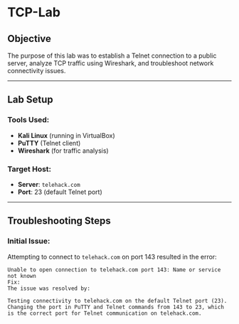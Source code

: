 # TCP-Lab

## Objective
The purpose of this lab was to establish a Telnet connection to a public server, analyze TCP traffic using Wireshark, and troubleshoot network connectivity issues.

---

## Lab Setup
### Tools Used:
- **Kali Linux** (running in VirtualBox)
- **PuTTY** (Telnet client)
- **Wireshark** (for traffic analysis)

### Target Host:
- **Server**: `telehack.com`
- **Port**: 23 (default Telnet port)

---

## Troubleshooting Steps
### Initial Issue:
Attempting to connect to `telehack.com` on port 143 resulted in the error:
```plaintext
Unable to open connection to telehack.com port 143: Name or service not known
Fix:
The issue was resolved by:

Testing connectivity to telehack.com on the default Telnet port (23).
Changing the port in PuTTY and Telnet commands from 143 to 23, which is the correct port for Telnet communication on telehack.com.
